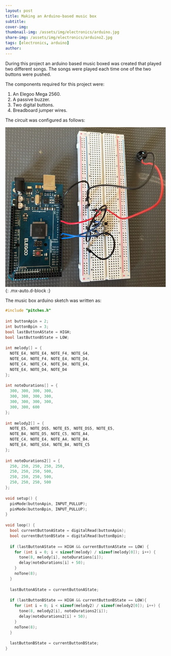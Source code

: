 ```yaml
---
layout: post
title: Making an Arduino-based music box
subtitle:
cover-img: 
thumbnail-img: /assets/img/electronics/arduino.jpg
share-img: /assets/img/electronics/arduino2.jpg
tags: [electronics, arduino]
author: 
---
```


During this project an arduino based music boxed was created that played two different songs. The songs were played each time one of the two buttons were pushed. 

The components required for this project were: 

1. An Elegoo Mega 2560.
1. A passive buzzer.
1. Two digital buttons.
1. Breadboard jumper wires.


The circuit was configured as follows: 

![Transmitter](/assets/img/electronics/musicBox.png){: .mx-auto.d-block :}

The music box arduino sketch was written as: 

```C
#include "pitches.h"

int buttonApin = 2;
int buttonBpin = 3;
bool lastButtonAState = HIGH;
bool lastButtonBState = LOW;

int melody[] = {
  NOTE_E4, NOTE_E4, NOTE_F4, NOTE_G4,
  NOTE_G4, NOTE_F4, NOTE_E4, NOTE_D4,
  NOTE_C4, NOTE_C4, NOTE_D4, NOTE_E4,
  NOTE_E4, NOTE_D4, NOTE_D4
};

int noteDurations[] = {
  300, 300, 300, 300,
  300, 300, 300, 300,
  300, 300, 300, 300,
  300, 300, 600
};

int melody2[] = {
  NOTE_E5, NOTE_DS5, NOTE_E5, NOTE_DS5, NOTE_E5,
  NOTE_B4, NOTE_D5, NOTE_C5, NOTE_A4,
  NOTE_C4, NOTE_E4, NOTE_A4, NOTE_B4,
  NOTE_E4, NOTE_GS4, NOTE_B4, NOTE_C5
};

int noteDurations2[] = {
  250, 250, 250, 250, 250,
  250, 250, 250, 500,
  250, 250, 250, 500,
  250, 250, 250, 500
};

void setup() {
  pinMode(buttonApin, INPUT_PULLUP);
  pinMode(buttonBpin, INPUT_PULLUP);
}

void loop() {
  bool currentButtonAState = digitalRead(buttonApin);
  bool currentButtonBState = digitalRead(buttonBpin);

  if (lastButtonAState == HIGH && currentButtonAState == LOW) {
    for (int i = 0; i < sizeof(melody) / sizeof(melody[0]); i++) {
      tone(8, melody[i], noteDurations[i]);
      delay(noteDurations[i] + 50); 
    }
    noTone(8); 
  }

  lastButtonAState = currentButtonAState;

  if (lastButtonBState == HIGH && currentButtonBState == LOW){
    for (int i = 0; i < sizeof(melody2) / sizeof(melody2[0]); i++) {
      tone(8, melody2[i], noteDurations2[i]);
      delay(noteDurations2[i] + 50);
    }
    noTone(8);
  }

  lastButtonBState = currentButtonBState;
}
```


